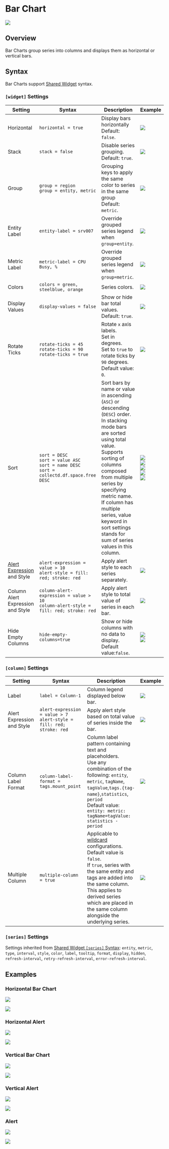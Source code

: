 # Bar Chart

![](./images/bar-chart.png)

## Overview

Bar Charts group series into columns and displays them as horizontal or vertical bars.

## Syntax

Bar Charts support [Shared Widget](../shared/README.md) syntax.

### `[widget]` Settings

Setting |Syntax |Description |Example
--|--|--|--
|Horizontal|`horizontal = true`|Display bars horizontally<br>Default: `false`.|[![](./images/button.png)](https://apps.axibase.com/chartlab/8fe65e1b/2/)|
|Stack|`stack = false`|Disable series grouping.<br>Default: `true`.|[![](./images/button.png)](https://apps.axibase.com/chartlab/8fe65e1b/8/)|
|Group|`group = region`<br>`group = entity, metric`|Grouping keys to apply the same color to series in the same group<br>Default: `metric`.|[![](./images/button.png)](https://apps.axibase.com/chartlab/4b5d293d)|
|Entity Label|`entity-label = srv007`|Override grouped series legend when `group=entity`.|[![](./images/button.png)](https://apps.axibase.com/chartlab/8fe65e1b/21/)|
|Metric Label|`metric-label = CPU Busy, %`|Override grouped series legend when `group=metric`.|[![](./images/button.png)](https://apps.axibase.com/chartlab/8fe65e1b/22/)|
|Colors|`colors = green, steelblue, orange`|Series colors.|[![](./images/button.png)](https://apps.axibase.com/chartlab/8fe65e1b/13/)|
|Display Values|`display-values = false`|Show or hide bar total values.<br>Default: `true`.|[![](./images/button.png)](https://apps.axibase.com/chartlab/8fe65e1b/7/)|
|Rotate Ticks|`rotate-ticks = 45`<br>`rotate-ticks = 90`<br>`rotate-ticks = true`|Rotate `x` axis labels.<br>Set in degrees.<br>Set to `true` to rotate ticks by `90` degrees.<br>Default value: `0`.|[![](./images/button.png)](https://apps.axibase.com/chartlab/8fe65e1b/29/)|
|Sort|`sort = DESC`<br>`sort = value ASC`<br>`sort = name DESC`<br>`sort = collectd.df.space.free DESC`|Sort bars by name or value in ascending (`ASC`) or descending (`DESC`) order.<br>In stacking mode bars are sorted using total value.<br>Supports sorting of columns composed from multiple series by specifying metric name.<br>If column has multiple series, value keyword in sort settings stands for sum of series values in this column.|[![](./images/button.png)](https://apps.axibase.com/chartlab/8fe65e1b/19/)<br>[![](./images/button.png)](https://apps.axibase.com/chartlab/41d456a0)<br>[![](./images/button.png)](https://apps.axibase.com/chartlab/4204e221/3)<br>[![](./images/button.png)](https://apps.axibase.com/chartlab/4204e221/4)<br>[![](./images/button.png)](https://apps.axibase.com/chartlab/76ebf83b/5)|
|[Alert Expression](../../syntax/alert-expression.md) and Style|`alert-expression = value > 10`<br>`alert-style = fill: red; stroke: red`|Apply alert style to each series separately.|[![](./images/button.png)](https://apps.axibase.com/chartlab/8fe65e1b/20/)|
|Column Alert Expression and Style|`column-alert-expression = value > 10`<br>`column-alert-style = fill: red; stroke: red`|Apply alert style to total value of series in each bar.|[![](./images/button.png)](https://apps.axibase.com/chartlab/8fe65e1b/17/)|
|Hide Empty Columns|`hide-empty-columns=true`|Show or hide columns with no data to display.<br>Default value:`false`.|[![](./images/button.png)](https://apps.axibase.com/chartlab/e4603a5f)<br>[![](./images/button.png)](https://apps.axibase.com/chartlab/377091ff)|

### `[column]` Settings

Setting |Syntax |Description |Example
--|--|--|--
|Label|`label = Column-1`|Column legend displayed below bar.|[![](./images/button.png)](https://apps.axibase.com/chartlab/8fe65e1b/3/)|
|Alert Expression and Style|`alert-expression = value > 7`<br>`alert-style = fill: red; stroke: red`|Apply alert style based on total value of series inside the bar.|[![](./images/button.png)](https://apps.axibase.com/chartlab/8fe65e1b/16/)|
|Column Label Format|`column-label-format = tags.mount_point`|Column label pattern containing text and placeholders.<br>Use any combination of the following: `entity`, `metric`, `tagName`, `tagValue`,`tags.{tag-name}`,`statistics`, `period`<br>Default value: `entity: metric: tagName=tagValue: statistics - period`|[![](./images/button.png)](https://apps.axibase.com/chartlab/8bc74658/2/)|
|Multiple Column|`multiple-column = true`|Applicable to [wildcard](../../syntax/wildcards.md) configurations.<br>Default value is `false`.<br>If `true`, series with the same entity and tags are added into the same column.<br>This applies to derived series which are placed in the same column alongside the underlying series.|[![](./images/button.png)](https://apps.axibase.com/chartlab/6e37edc8/2/)|

### `[series]` Settings

Settings inherited from [Shared Widget `[series]` Syntax](../shared/README.md): `entity`, `metric`, `type`, `interval`, `style`, `color`, `label`, `tooltip`, `format`, `display`, `hidden`, `refresh-interval`, `retry-refresh-interval`, `error-refresh-interval`.

## Examples

### Horizontal Bar Chart

![](./images/horizontal-bar-chart.png)

[![](./images/button.png)](https://apps.axibase.com/chartlab/89c8183d/2/#fullscreen)

### Horizontal Alert

![](./images/horizontal-alert.png)

[![](./images/button.png)](https://apps.axibase.com/chartlab/63c825ca)

### Vertical Bar Chart

![](./images/vertical-bar-chart.png)

[![](./images/button.png)](https://apps.axibase.com/chartlab/8fe65e1b)

### Vertical Alert

![](./images/bar-column-alert.png)

[![](./images/button.png)](https://apps.axibase.com/chartlab/8fe65e1b/17/)

### Alert

![](./images/bar-alert.png)

[![](./images/button.png)](https://apps.axibase.com/chartlab/8fe65e1b/11/)